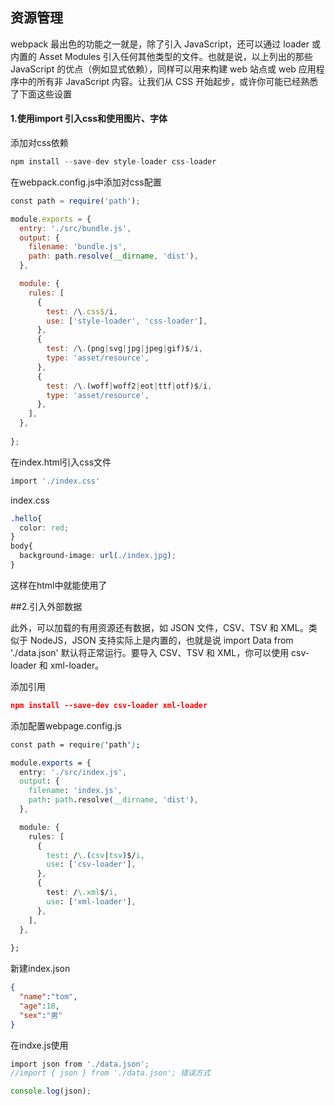 ## 资源管理

webpack 最出色的功能之一就是，除了引入 JavaScript，还可以通过 loader 或内置的 Asset Modules 引入任何其他类型的文件。也就是说，以上列出的那些 JavaScript 的优点（例如显式依赖），同样可以用来构建 web 站点或 web 应用程序中的所有非 JavaScript 内容。让我们从 CSS 开始起步，或许你可能已经熟悉了下面这些设置

#### 1.使用import 引入css和使用图片、字体

添加对css依赖

```javascript
npm install --save-dev style-loader css-loader
```

在webpack.config.js中添加对css配置

```javascript
const path = require('path');

module.exports = {
  entry: './src/bundle.js',
  output: {
    filename: 'bundle.js',
    path: path.resolve(__dirname, 'dist'),
  },

  module: {
    rules: [
      {
        test: /\.css$/i,
        use: ['style-loader', 'css-loader'],
      },
      {
        test: /\.(png|svg|jpg|jpeg|gif)$/i,
        type: 'asset/resource',
      },
      {
        test: /\.(woff|woff2|eot|ttf|otf)$/i,
        type: 'asset/resource',
      },
    ],
  },
  
};
```

在index.html引入css文件

```javascript
import './index.css'
```

index.css

```css
.hello{
  color: red;
}
body{
  background-image: url(./index.jpg);
}
```

这样在html中就能使用了

##2.引入外部数据

此外，可以加载的有用资源还有数据，如 JSON 文件，CSV、TSV 和 XML。类似于 NodeJS，JSON 支持实际上是内置的，也就是说 import Data from './data.json' 默认将正常运行。要导入 CSV、TSV 和 XML，你可以使用 csv-loader 和 xml-loader。

添加引用

```json
npm install --save-dev csv-loader xml-loader
```

添加配置webpage.config.js

```css
const path = require('path');

module.exports = {
  entry: './src/index.js',
  output: {
    filename: 'index.js',
    path: path.resolve(__dirname, 'dist'),
  },

  module: {
    rules: [
      {
        test: /\.(csv|tsv)$/i,
        use: ['csv-loader'],
      },
      {
        test: /\.xml$/i,
        use: ['xml-loader'],
      },
    ],
  },
  
};
```



新建index.json

```json
{
  "name":"tom",
  "age":18,
  "sex":"男"
}
```

在indxe.js使用

```javascript
import json from './data.json';
//import { json } from './data.json'; 错误方式

console.log(json);
```

